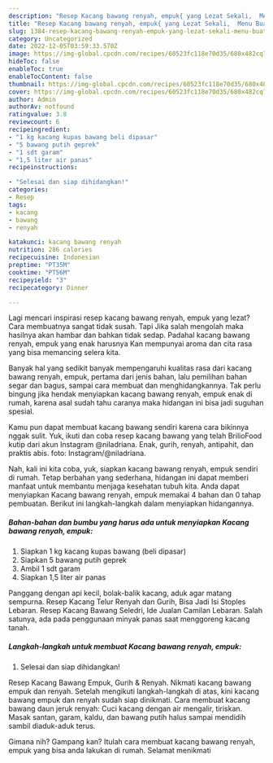 ```yaml
---
description: "Resep Kacang bawang renyah, empuk{ yang Lezat Sekali,  Menu Buat lebaran"
title: "Resep Kacang bawang renyah, empuk{ yang Lezat Sekali,  Menu Buat lebaran"
slug: 1384-resep-kacang-bawang-renyah-empuk-yang-lezat-sekali-menu-buat-lebaran
category: Uncategorized
date: 2022-12-05T03:59:33.570Z
image: https://img-global.cpcdn.com/recipes/60523fc118e70d35/680x482cq70/kacang-bawang-renyah-empuk-foto-resep-utama.jpg
hideToc: false
enableToc: true
enableTocContent: false
thumbnail: https://img-global.cpcdn.com/recipes/60523fc118e70d35/680x482cq70/kacang-bawang-renyah-empuk-foto-resep-utama.jpg
cover: https://img-global.cpcdn.com/recipes/60523fc118e70d35/680x482cq70/kacang-bawang-renyah-empuk-foto-resep-utama.jpg
author: Admin
authorAv: notfound
ratingvalue: 3.8
reviewcount: 6
recipeingredient:
- "1 kg kacang kupas bawang beli dipasar"
- "5 bawang putih geprek"
- "1 sdt garam"
- "1,5 liter air panas"
recipeinstructions:

- "Selesai dan siap dihidangkan!"
categories:
- Resep
tags:
- kacang
- bawang
- renyah

katakunci: kacang bawang renyah 
nutrition: 286 calories
recipecuisine: Indonesian
preptime: "PT35M"
cooktime: "PT56M"
recipeyield: "3"
recipecategory: Dinner

---
```



Lagi mencari inspirasi resep kacang bawang renyah, empuk yang lezat? Cara membuatnya sangat tidak susah. Tapi Jika salah mengolah maka hasilnya akan hambar dan bahkan tidak sedap. Padahal kacang bawang renyah, empuk yang enak harusnya Kan mempunyai aroma dan cita rasa yang bisa memancing selera kita.


Banyak hal yang sedikit banyak mempengaruhi kualitas rasa dari kacang bawang renyah, empuk, pertama dari jenis bahan, lalu pemilihan bahan segar dan bagus, sampai cara membuat dan menghidangkannya. Tak perlu bingung jika hendak menyiapkan kacang bawang renyah, empuk enak di rumah, karena asal sudah tahu caranya maka hidangan ini bisa jadi suguhan spesial.

Kamu pun dapat membuat kacang bawang sendiri karena cara bikinnya nggak sulit. Yuk, ikuti dan coba resep kacang bawang yang telah BrilioFood kutip dari akun Instagram @niladriana. Enak, gurih, renyah, antipahit, dan praktis abis. foto: Instagram/@niladriana.


Nah, kali ini kita coba, yuk, siapkan kacang bawang renyah, empuk sendiri di rumah. Tetap berbahan yang sederhana, hidangan ini dapat memberi manfaat untuk membantu menjaga kesehatan tubuh kita. Anda dapat menyiapkan Kacang bawang renyah, empuk memakai 4 bahan dan 0 tahap pembuatan. Berikut ini langkah-langkah dalam menyiapkan hidangannya.

<!--inarticleads1-->

##### Bahan-bahan dan bumbu yang harus ada untuk menyiapkan Kacang bawang renyah, empuk:

1. Siapkan 1 kg kacang kupas bawang (beli dipasar)
1. Siapkan 5 bawang putih geprek
1. Ambil 1 sdt garam
1. Siapkan 1,5 liter air panas


Panggang dengan api kecil, bolak-balik kacang, aduk agar matang sempurna. Resep Kacang Telur Renyah dan Gurih, Bisa Jadi Isi Stoples Lebaran. Resep Kacang Bawang Seledri, Ide Jualan Camilan Lebaran. Salah satunya, ada pada penggunaan minyak panas saat menggoreng kacang tanah. 

<!--inarticleads2-->

##### Langkah-langkah untuk membuat Kacang bawang renyah, empuk:


1. Selesai dan siap dihidangkan!

Resep Kacang Bawang Empuk, Gurih &amp; Renyah. Nikmati kacang bawang empuk dan renyah. Setelah mengikuti langkah-langkah di atas, kini kacang bawang empuk dan renyah sudah siap dinikmati. Cara membuat kacang bawang daun jeruk renyah: Cuci kacang dengan air mengalir, tiriskan. Masak santan, garam, kaldu, dan bawang putih halus sampai mendidih sambil diaduk-aduk terus. 

Gimana nih? Gampang kan? Itulah cara membuat kacang bawang renyah, empuk yang bisa anda lakukan di rumah. Selamat menikmati
